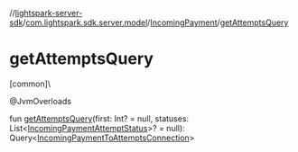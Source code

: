 //[lightspark-server-sdk](../../../index.md)/[com.lightspark.sdk.server.model](../index.md)/[IncomingPayment](index.md)/[getAttemptsQuery](get-attempts-query.md)

# getAttemptsQuery

[common]\

@JvmOverloads

fun [getAttemptsQuery](get-attempts-query.md)(first: Int? = null, statuses: List&lt;[IncomingPaymentAttemptStatus](../-incoming-payment-attempt-status/index.md)&gt;? = null): Query&lt;[IncomingPaymentToAttemptsConnection](../-incoming-payment-to-attempts-connection/index.md)&gt;
